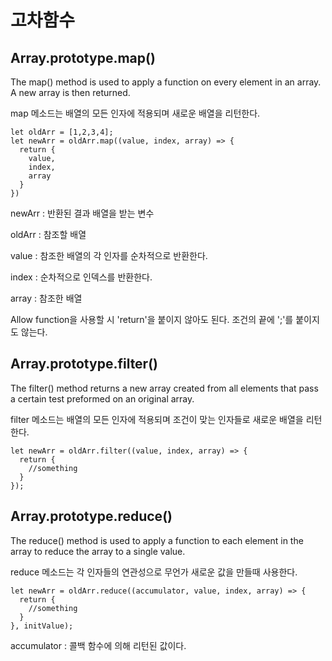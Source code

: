 <h1>고차함수</h1>

<h2>Array.prototype.map()</h2>
<p>The map() method is used to apply a function on every element in an array. A new array is then returned.</p>
<p>map 메소드는 배열의 모든 인자에 적용되며 새로운 배열을 리턴한다.</p>

~~~
let oldArr = [1,2,3,4];
let newArr = oldArr.map((value, index, array) => {
  return {
    value,
    index,
    array
  }
})
~~~

<p>newArr : 반환된 결과 배열을 받는 변수</p>
<p>oldArr : 참조할 배열</p>
<p>value : 참조한 배열의 각 인자를 순차적으로 반환한다.</p>
<p>index : 순차적으로 인덱스를 반환한다.</p>
<p>array : 참조한 배열</p>
<p>Allow function을 사용할 시 'return'을 붙이지 않아도 된다. 조건의 끝에 ';'를 붙이지도 않는다.</p>

<h2>Array.prototype.filter()</h2>
<p>The filter() method returns a new array created from all elements that pass a certain test preformed on an original array.</p>
<p>filter 메소드는 배열의 모든 인자에 적용되며 조건이 맞는 인자들로 새로운 배열을 리턴한다.</p>

~~~
let newArr = oldArr.filter((value, index, array) => {
  return {
    //something
  }
});
~~~



<h2>Array.prototype.reduce()</h2>
<p>The reduce() method is used to apply a function to each element in the array to reduce the array to a single value.</p>
<p>reduce 메소드는 각 인자들의 연관성으로 무언가 새로운 값을 만들때 사용한다.</p>

~~~
let newArr = oldArr.reduce((accumulator, value, index, array) => {
  return {
    //something
  }
}, initValue);
~~~

<p>accumulator : 콜백 함수에 의해 리턴된 값이다.</p>
